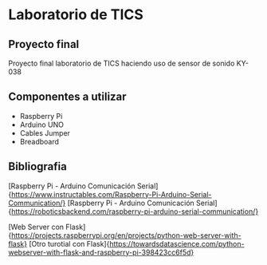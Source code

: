# Laboratorio de TICS
## Proyecto final 
Proyecto final laboratorio de TICS haciendo uso de sensor de sonido KY-038 

## Componentes a utilizar
- Raspberry Pi
- Arduino UNO 
- Cables Jumper
- Breadboard


## Bibliografia
[Raspberry Pi - Arduino Comunicación Serial]{https://www.instructables.com/Raspberry-Pi-Arduino-Serial-Communication/}
[Raspberry Pi - Arduino Comunicación Serial]{https://roboticsbackend.com/raspberry-pi-arduino-serial-communication/}

[Web Server con Flask]{https://projects.raspberrypi.org/en/projects/python-web-server-with-flask}
[Otro turotial con Flask]{https://towardsdatascience.com/python-webserver-with-flask-and-raspberry-pi-398423cc6f5d}
